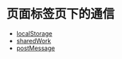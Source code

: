  # 页面标签页下的通信
- [localStorage](./localStorage)
- [sharedWork](./sharedWork)
- [postMessage](./postMessage)
